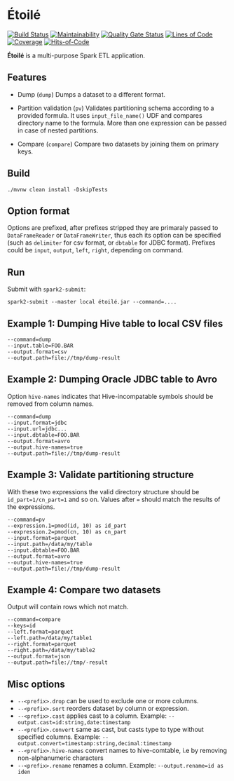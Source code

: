 # Étoilé
[![Build Status](https://travis-ci.org/andreoss/etoile.svg?branch=master)](https://travis-ci.org/andreoss/etoile)
[![Maintainability](https://api.codeclimate.com/v1/badges/45765fb306089171912c/maintainability)](https://codeclimate.com/github/andreoss/etoile/maintainability)
[![Quality Gate Status](https://sonarcloud.io/api/project_badges/measure?project=andreoss_etoile&metric=alert_status)](https://sonarcloud.io/dashboard?id=andreoss_etoile)
[![Lines of Code](https://sonarcloud.io/api/project_badges/measure?project=andreoss_etoile&metric=ncloc)](https://sonarcloud.io/dashboard?id=andreoss_etoile)
[![Coverage](https://sonarcloud.io/api/project_badges/measure?project=andreoss_etoile&metric=coverage)](https://sonarcloud.io/dashboard?id=andreoss_etoile)
[![Hits-of-Code](https://hitsofcode.com/github/andreoss/etoile)](https://hitsofcode.com/view/github/andreoss/etoile)

**Étoilé** is a multi-purpose Spark ETL application.

## Features

* Dump (`dump`)
  Dumps a dataset to a different format.

* Partition validation (`pv`)
  Validates partitioning schema according to a provided formula.
  It uses `input_file_name()` UDF and compares directory name to the formula.
  More than one expression can be passed in case of nested partitions.

* Compare (`compare`)
  Compare two datasets by joining them on primary keys.

## Build

```
./mvnw clean install -DskipTests
```

## Option format

Options are prefixed, after prefixes stripped they are primaraly passed to `DataFrameReader` or `DataFrameWriter`, thus each its option can be specified (such as `delimiter` for csv format, or `dbtable` for JDBC format).
Prefixes could be `input`, `output`, `left`, `right`, depending on command.


## Run

Submit with `spark2-submit`:

```
spark2-submit --master local étoilé.jar --command=....
```

## Example 1: Dumping Hive table to local CSV files

```
--command=dump
--input.table=FOO.BAR
--output.format=csv
--output.path=file://tmp/dump-result
```
## Example 2: Dumping Oracle JDBC table to Avro
Option `hive-names` indicates that Hive-incompatable symbols should be removed from column names.

```
--command=dump
--input.format=jdbc
--input.url=jdbc...
--input.dbtable=FOO.BAR
--output.format=avro
--output.hive-names=true
--output.path=file://tmp/dump-result
```

## Example 3: Validate partitioning structure

With these two expressions the valid directory structure should be `id_part=1/cn_part=1` and so on.
Values after `=` should match the results of the expressions.

```
--command=pv
--expression.1=pmod(id, 10) as id_part
--expression.2=pmod(cn, 10) as cn_part
--input.format=parquet
--input.path=/data/my/table
--input.dbtable=FOO.BAR
--output.format=avro
--output.hive-names=true
--output.path=file://tmp/dump-result
```

## Example 4: Compare two datasets
Output will contain rows which not match.
```
--command=compare
--keys=id
--left.format=parquet
--left.path=/data/my/table1
--right.format=parquet
--right.path=/data/my/table2
--output.format=json
--output.path=file://tmp/-result
```

## Misc options

* `--<prefix>.drop` can be used to exclude one or more columns.
* `--<prefix>.sort` reorders dataset by column or expression.
* `--<prefix>.cast` applies cast to a column.
Example: `--output.cast=id:string,date:timestamp`
* `--<prefix>.convert` same as cast, but casts type to type without specified columns.
Example: `--output.convert=timestamp:string,decimal:timestamp`
* `--<prefix>.hive-names` convert names to hive-comtable, i.e by removing non-alphanumeric characters
* `--<prefix>.rename` renames a column.
Example: `--output.rename=id as iden`
